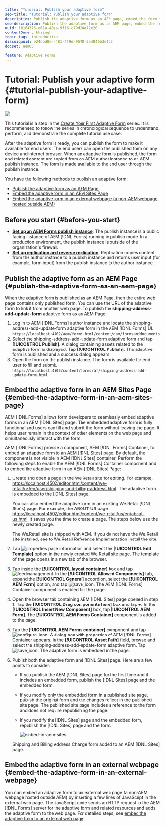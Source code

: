 ```yaml
---
title: "Tutorial: Publish your adaptive form"
seo-title: "Tutorial: Publish your adaptive form"
description: Publish the adaptive form as an AEM page, embed the form to an AEM Sites page, or embed the adaptive form in an external webpage
seo-description: Publish the adaptive form as an AEM page, embed the form to an AEM Sites page, or embed the adaptive form in an external webpage
uuid: 1b164376-e61a-40aa-9f16-c79d24a72e20
contentOwner: khsingh
topic-tags: introduction
discoiquuid: e24dbd0e-4481-4f9d-9570-3a4046b3ef35
docset: aem65

feature: Adaptive Forms
---
```


# Tutorial: Publish your adaptive form {#tutorial-publish-your-adaptive-form}

 ![](do-not-localize/13-publish-your-adaptive-form-small.png)

This tutorial is a step in the [Create Your First Adaptive Form](https://helpx.adobe.com/experience-manager/6-3/forms/using/create-your-first-adaptive-form.html) series. It is recommended to follow the series in chronological sequence to understand, perform, and demonstrate the complete tutorial use case.

After the adaptive form is ready, you can publish the form to make it available for end users. The end users can open the published form on any device and internet browser. When an adaptive form is published, the form and related content are copied from an AEM author instance to an AEM publish instance. The form is made available to the end user through the publish instance.

You have the following methods to publish an adaptive form:

* [Publish the adaptive form as an AEM Page](../../forms/using/publish-your-adaptive-form.md#publish-the-adaptive-form-as-an-aem-page)
* [Embed the adaptive form in an AEM Sites Page](#embed-the-adaptive-form-in-an-aem-sites-page)
* [Embed the adaptive form in an external webpage (a non-AEM webpage hosted outside AEM)](../../forms/using/publish-your-adaptive-form.md)

## Before you start {#before-you-start}

* **[Set up an AEM Forms publish instance](https://helpx.adobe.com/experience-manager/6-3/forms/using/installing-configuring-aem-forms-osgi.html)**: The publish instance is a public facing instance of AEM [!DNL Forms] running in publish mode. In a production environment, the publish instance is outside of the organization's firewall.
* **[Set up replication and reverse replication](https://helpx.adobe.com/experience-manager/6-3/help/sites-deploying/replication.html)**: Replication copies content from the author instance to a publish instance and returns user input (for example, form input) from the publish instance to the author instance.

## Publish the adaptive form as an AEM Page {#publish-the-adaptive-form-as-an-aem-page}

When the adaptive form is published as an AEM Page, then the entire web page contains only published form. You can use the URL of the adaptive form to link it from another web page. To publish the **shipping-address-add-update-form** adaptive form as an AEM Page:

1. Log in to AEM [!DNL Forms] author instance and locate the shipping-address-add-update-form adaptive form in the AEM [!DNL Forms] UI.
   `https://localhost:4502/aem/forms.html/content/dam/formsanddocuments`
1. Select the shipping-address-add-update-form adaptive form and tap **[!UICONTROL Publish]**. A dialog containing assets related to the adaptive form is displayed. Tap **[!UICONTROL Publish]**. The adaptive form is published and a success dialog appears.
1. Open the form on the publish instance. The form is available for end user to fill and submit.
   `https://localhost:4503/content/forms/af/shipping-address-add-update-form.html`

## Embed the adaptive form in an AEM Sites Page {#embed-the-adaptive-form-in-an-aem-sites-page}

AEM [!DNL Forms] allows form developers to seamlessly embed adaptive forms in an AEM [!DNL Sites] page. The embedded adaptive form is fully functional and users can fill and submit the form without leaving the page. It helps user remain in the context of other elements on the web page and simultaneously interact with the form.

AEM [!DNL Forms] provide a component, AEM [!DNL Forms] Container, to embed an adaptive form to an AEM [!DNL Sites] page. By default, the component is not visible in AEM [!DNL Sites] container. Perform the following steps to enable the AEM [!DNL Forms] Container component and to embed the adaptive form in an AEM [!DNL Sites] Page:

1. Create and open a page in the We.Retail site for editing. For example, [https://localhost:4502/editor.html/content/we-retail/us/en/user/shipping-and-billing-address.html](https://localhost:4502/editor.html/content/we-retail/us/en/user/shipping-and-billing-address.html). The adaptive form is embedded to the [!DNL Sites] page.

   You can also embed the adaptive form in an existing We.Retail [!DNL Site's] page. For example, the ABOUT US page [https://localhost:4502/editor.html/content/we-retail/us/en/about-us.html](https://localhost:4502/editor.html/content/we-retail/us/en/about-us.html). It saves you the time to create a page. The steps below use the newly created page.

   The We.Retail site is shipped with AEM. If you do not have the We.Retail site installed, see to [We.Retail Reference Implementation](https://helpx.adobe.com/experience-manager/6-3/help/sites-developing/we-retail.html) install the site.

1. Tap ![properties](assets/properties.png) page information and select the **[!UICONTROL Edit Template]** option in the newly created We.Retail site page. The template of the page opens in a new tab of the browser.
1. Tap inside the **[!UICONTROL layout container]** box and tap ![feedmanagement](assets/feedmanagement.png). In the **[!UICONTROL Allowed Components]** tab, expand the **[!UICONTROL General]** accordion, select the **[!UICONTROL AEM Form]** option, and tap ![save_icon](assets/save_icon.svg). The AEM [!DNL Forms] Container component is enabled for the page.

1. Open the browser tab containing AEM [!DNL Sites] page opened in step 1. Tap the **[!UICONTROL Drag components here]** box and tap **+.** In the **[!UICONTROL Insert New Component]** box, tap **[!UICONTROL AEM Form]**. The **[!UICONTROL AEM Forms Container]** component is added to the page.
1. Tap the **[!UICONTROL AEM Forms container]** component and tap ![configure-icon](assets/configure-icon.svg). A dialog box with properties of AEM [!DNL Forms] Container appears. In the **[!UICONTROL Asset Path]** field, browse and select the shipping-address-add-update-form adaptive form. Tap ![save_icon](assets/save_icon.svg). The adaptive form is embedded in the page.
1. Publish both the adaptive form and [!DNL Sites] page. Here are a few points to consider:

    * If you publish the AEM [!DNL Sites] page for the first time and it includes an embedded form, publish the [!DNL Sites] page and the embedded form.
    * If you modify only the embedded form in a published site page, publish the original form and the changes reflect in the published site page. The published site page includes a reference to the form and does not require republishing the page.
    * If you modify the [!DNL Sites] page and the embedded form, republish the [!DNL Sites] page and the form.

      ![embed-in-aem-sites](assets/embed-in-aem-sites.png)

   Shipping and Billing Address Change form added to an AEM [!DNL Sites] page.

## Embed the adaptive form in an external webpage {#embed-the-adaptive-form-in-an-external-webpage}

You can embed an adaptive form to an external web page (a non-AEM webpage hosted outside AEM) by inserting a few lines of JavaScript in the external web page. The JavaScript code sends an HTTP request to the AEM [!DNL Forms] server for the adaptive form and related resources and adds the adaptive form to the web page. For detailed steps, see [embed the adaptive form to an external web page](/help/forms/using/embed-adaptive-form-external-web-page.md).
